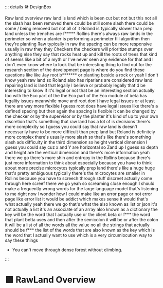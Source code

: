 ::: details 🛠 DesignBox

Raw land overview raw land is land which is been cut but not but this not all the slash has been removed there could be still some slash there could be some / being removed but not all of it Roland is typically slower than prep land unless the trenches are f***** Rollins there's always raw lands in the perimeter so when a planter is performing a perimeter fill algorithm then they're planting Raw typically in raw the spacing can be more responsive usually in raw they they Checkers the checkers will prioritize stumps over anything else they say that rocks heat up and kill the roots of trees that kind of seems like a bit of a myth or I've never seen any evidence for that and I don't even know where to look that be interesting thing to find out for the research section of the development page is where do you find these questions like like Jay root b******* or planting beside a rock or yeah I don't know yeah raw land so Roland also has riparians are considered raw land repairing land is land that legally I believe or probably legally that'd be interesting to know if it's legal or not that be an interesting section actually too with the Eco part of the the Eco part of the Eco module of beta has legality issues meanwhile move and root don't have legal issues or at least there are way more flexible I guess root does have legal issues like there's a defined spacing but then again the spacing is flexible it can be changed by the checker or by the supervisor or by the planter it's kind of up to your own discretion that's something that raw land has a lot of is decisions there's more complexity so I guess you could say that raw land is doesn't necessarily have to be more difficult than prep land but Roland is definitely more complex there's usually more slash so that's like there's something slash ads difficulty in the third dimension so height vertical dimension I guess you could say cuz x and Y are horizontal so Zand up I guess so depth and height are the vertical dimension and there's more information yeah there we go there's more shin and entropy in the Rollins because there's just more information to think about especially because you have to think about more precise microcytes typically prep land there's like a huge huge that's pretty ambiguous typically there's the microcytes are smaller in Rollins because you have to screech through stuff discreet actually come through here screef there we go yeah so screaming close enough I should make a frequently wrong words for the large language model that's listening to me right now I wonder how I could make like an error page or not error page like error list it would be addict which makes sense it would that's what actually yeah there we go that's what the also known as list or json it's not actually a list it's an associate of an array also known as a dictionary the key will be the word that I actually use or the client beta or f*** the word that plant betta uses and then after the semicolon it will be or after the colon it will be a list of all the words all the value no all the strings that actually should be f*** the list of the words that are also known as the key which is the word that I actually want to use which is a very circumlocution way to say these things

- You can't move through dense forest without climbing.


:::

# 🟩  <eco>RawLand Overview</eco>



